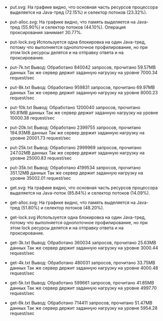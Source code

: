 * put.svg:
На графике видно, что основная часть ресурсов процессора выделяется на Java-тред (72.15%) и селектор потоков (23.32%).

* put-alloc.svg:
На графике видно, что память выделяется на Java-тред (55.90%) и селектор потоков (44.10%). Операция проксирования занимает 30.77%.

* put-lock.svg
Используется одна блокировка на один Java-тред, потому что выполняется однопоточное профилирование, но при этом lock ресурсы делятся и на отправку ответа и на проксирование.

* put-7k.txt
Вывод:
Обработано 840042 запросов, прочитано 59.57MB данных
Так же сервер держит заданную нагрузку на уровне 7000.34 request/sec

* put-8k.txt
Вывод:
Обработано 959831 запросов, прочитано 69.97MB данных
Так же сервер держит заданную нагрузку на уровне 8000.23 request/sec

* put-10k.txt
Вывод:
Обработано 1200040 запросов, прочитано 90.81MB данных
Так же сервер держит заданную нагрузку на уровне 10000.38 request/sec

* put-20k.txt
Вывод:
Обработано 2399755 запросов, прочитано 194.93MB данных
Так же сервер держит заданную нагрузку на уровне 20001.73 request/sec

* put-25k.txt
Вывод:
Обработано 2999969 запросов, прочитано 247.02MB данных
Так же сервер держит заданную нагрузку на уровне 25000.83 request/sec

* put-35k.txt
Вывод:
Обработано 4199534 запросов, прочитано 351.12MB данных
Так же сервер держит заданную нагрузку на уровне 35002.01 request/sec

* get.svg:
На графике видно, что основная часть ресурсов процессора выделяется на Java-поток (85.84%) и селектор потоков (14.09%).

* get-alloc.svg:
На графике видно, что память выделяется на Java-тред (51.80%) и селектор потоков (48.20%).

* get-lock.svg
Используется одна блокировка на один Java-тред, потому что выполняется однопоточное профилирование, но при этом lock ресурсы делятся и на отправку ответа и на проксирование.

* get-3k.txt
Вывод:
Обработано 360034 запросов, прочитано 25.63MB данных
Так же сервер держит заданную нагрузку на уровне 3000.44 request/sec

* get-4k.txt
Вывод:
Обработано 480031 запросов, прочитано 33.75MB данных
Так же сервер держит заданную нагрузку на уровне 4000.48 request/sec

* get-5k.txt
Вывод:
Обработано 599661 запросов, прочитано 41.85MB данных
Так же сервер держит заданную нагрузку на уровне 4997.70 request/sec

* get-6k.txt
Вывод:
Обработано 714411 запросов, прочитано 51.47MB данных
Так же сервер держит заданную нагрузку на уровне 5954.28 request/sec